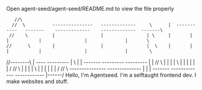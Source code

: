 Open agent-seed/agent-seed/README.md to view the file properly

       //\
      //  \          ---------------   -------------     \      |  -----------   -------    -------------    -------------  -------\
     //    \         |                 |                | \     |       |       |           |                |              |       \
    //      \        |                 |                |  \    |       |       |           |                |              |        \
   //--------\       |           ----  ---------        |   \   |       |        -------    ---------        ---------      |         |
  //          \      |             |   |                |    \  |       |               |   |                |              |        /
 //            \     |             |   |                |     \ |       |               |   |                |              |       /
//              \    ---------------   --------------   |      \|       |        -------    -------------    ------------   |------/
Hello, I'm Agentseed. I'm a selftaught frontend dev. I make websites and stuff.

<!---
- 👋 Hi, I’m Agentseed
- 👀 I’m interested in leaning how to center a div
- 🌱 I’m currently learning how to center a div
- 💞️ I’m looking to collaborate on centering divs
- 📫 You can reach me at admin@agentseed.org
--->
<!---
agent-seed/agent-seed is a ✨ special ✨ repository because its `README.md` (this file) appears on your GitHub profile.
You can click the Preview link to take a look at your changes.
--->
